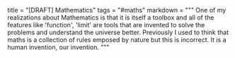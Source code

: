title = "[DRAFT] Mathematics"
tags = "#maths"
markdown = """
One of my realizations about Mathematics is that it is itself a toolbox and all of the features like
'function', 'limit' are tools that are invented to solve the problems and understand the universe
better. Previously I used to think that maths is a collection of rules emposed by nature but this is
incorrect. It is a human invention, our invention.
"""